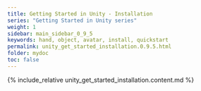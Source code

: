 ```yaml
---
title: Getting Started in Unity - Installation
series: "Getting Started in Unity series"
weight: 1
sidebar: main_sidebar_0_9_5
keywords: hand, object, avatar, install, quickstart
permalink: unity_get_started_installation.0.9.5.html
folder: mydoc
toc: false
---
```


{% include_relative unity_get_started_installation.content.md %}
